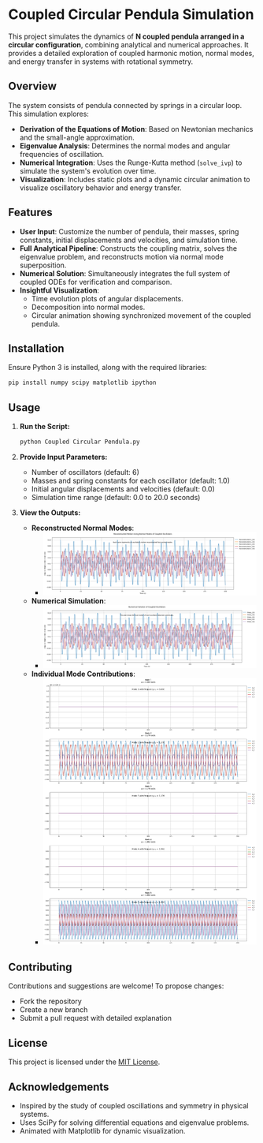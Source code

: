 # Coupled Circular Pendula Simulation

This project simulates the dynamics of **N coupled pendula arranged in a circular configuration**, combining analytical and numerical approaches. It provides a detailed exploration of coupled harmonic motion, normal modes, and energy transfer in systems with rotational symmetry.

## Overview

The system consists of pendula connected by springs in a circular loop. This simulation explores:
- **Derivation of the Equations of Motion**: Based on Newtonian mechanics and the small-angle approximation.
- **Eigenvalue Analysis**: Determines the normal modes and angular frequencies of oscillation.
- **Numerical Integration**: Uses the Runge-Kutta method (`solve_ivp`) to simulate the system's evolution over time.
- **Visualization**: Includes static plots and a dynamic circular animation to visualize oscillatory behavior and energy transfer.

## Features

- **User Input**: Customize the number of pendula, their masses, spring constants, initial displacements and velocities, and simulation time.
- **Full Analytical Pipeline**: Constructs the coupling matrix, solves the eigenvalue problem, and reconstructs motion via normal mode superposition.
- **Numerical Solution**: Simultaneously integrates the full system of coupled ODEs for verification and comparison.
- **Insightful Visualization**:
  - Time evolution plots of angular displacements.
  - Decomposition into normal modes.
  - Circular animation showing synchronized movement of the coupled pendula.

## Installation

Ensure Python 3 is installed, along with the required libraries:

```bash
pip install numpy scipy matplotlib ipython
```

## Usage

1. **Run the Script:**
   ```bash
   python Coupled Circular Pendula.py
   ```

2. **Provide Input Parameters:**
   - Number of oscillators (default: 6)
   - Masses and spring constants for each oscillator (default: 1.0)
   - Initial angular displacements and velocities (default: 0.0)
   - Simulation time range (default: 0.0 to 20.0 seconds)

3. **View the Outputs:**
   - **Reconstructed Normal Modes**:
     - <img src="Reconstructed Motion Using Normal Modes of Coupled Oscillators.png" width="450">
   - **Numerical Simulation**:
     - <img src="Numerical Solution of Coupled Oscillators.png" width="450">
   - **Individual Mode Contributions**:
     - <img src="Each Normal Modes.png" width="450">

## Contributing

Contributions and suggestions are welcome! To propose changes:
- Fork the repository
- Create a new branch
- Submit a pull request with detailed explanation

## License

This project is licensed under the [MIT License](LICENSE).

## Acknowledgements

- Inspired by the study of coupled oscillations and symmetry in physical systems.
- Uses SciPy for solving differential equations and eigenvalue problems.
- Animated with Matplotlib for dynamic visualization.

